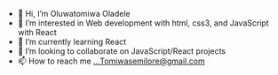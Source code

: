 - 👋 Hi, I’m Oluwatomiwa Oladele
- 👀 I’m interested in Web development with html, css3, and JavaScript with React
- 🌱 I’m currently learning React
- 💞️ I’m looking to collaborate on JavaScript/React projects
- 📫 How to reach me ...Tomiwasemilore@gmail.com

<!---
ladhenrytom/ladhenrytom is a ✨ special ✨ repository because its `README.md` (this file) appears on your GitHub profile.
You can click the Preview link to take a look at your changes.
--->
